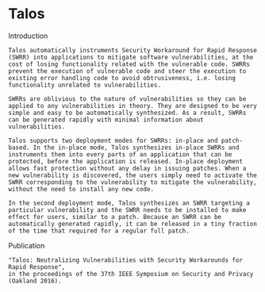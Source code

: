 # Talos

Introduction

    Talos automatically instruments Security Workaround for Rapid Response (SWRR) into applications to mitigate software vulnerabilities, at the cost of losing functionality related with the vulnerable code. SWRRs prevent the execution of vulnerable code and steer the execution to existing error handling code to avoid obtrusiveness, i.e. losing functionality unrelated to vulnerabilities.

	SWRRs are oblivious to the nature of vulnerabilities so they can be applied to any vulnerabilities in theory. They are designed to be very simple and easy to be automatically synthesized. As a result, SWRRs can be generated rapidly with minimal information about vulnerabilities.

	Talos supports two deployment modes for SWRRs: in-place and patch-based. In the in-place mode, Talos synthesizes in-place SWRRs and instruments them into every parts of an application that can be protected, before the application is released. In-place deployment allows fast protection without any delay in issuing patches. When a new vulnerability is discovered, the users simply need to activate the SWRR corresponding to the vulnerability to mitigate the vulnerability, without the need to install any new code.

	In the second deployment mode, Talos synthesizes an SWRR targeting a particular vulnerability and the SWRR needs to be installed to make effect for users, similar to a patch. Because an SWRR can be automatically generated rapidly, it can be released in a tiny fraction of the time that required for a regular full patch.

Publication

    "Talos: Neutralizing Vulnerabilities with Security Workarounds for Rapid Response", 
    in the proceedings of the 37th IEEE Symposium on Security and Privacy (Oakland 2016). 
